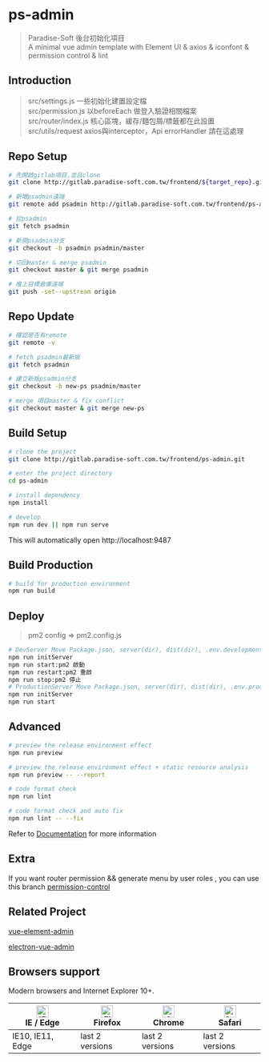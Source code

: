 # ps-admin

> Paradise-Soft 後台初始化項目  
> A minimal vue admin template with Element UI & axios & iconfont & permission control & lint

## Introduction

> src/settings.js      一些初始化建置設定檔  
> src/permission.js    以beforeEach 做登入驗證相關檔案  
> src/router/index.js  核心區塊，緩存/麵包屑/標籤都在此設置  
> src/utils/request    axios與interceptor，Api errorHandler 請在這處理  

## Repo Setup  

```bash
# 先開啟gitlab項目,並且clone
git clone http://gitlab.paradise-soft.com.tw/frontend/${target_repo}.git  

# 新增psadmin遠端
git remote add psadmin http://gitlab.paradise-soft.com.tw/frontend/ps-admin.git  

# 拉psadmin
git fetch psadmin  

# 新開psadmin分支
git checkout -b psadmin psadmin/master

# 切回master & merge psadmin
git checkout master & git merge psadmin

# 推上目標倉庫遠端 
git push -set--upstream origin
```

## Repo Update 

```bash
# 確認是否有remote  
git remote -v

# fetch psadmin最新版
git fetch psadmin

# 建立新版psadmin分支
git checkout -b new-ps psadmin/master

# merge 項目master & fix conflict
git checkout master & git merge new-ps
```


## Build Setup

```bash
# clone the project
git clone http://gitlab.paradise-soft.com.tw/frontend/ps-admin.git

# enter the project directory
cd ps-admin

# install dependency
npm install

# develop
npm run dev || npm run serve
```

This will automatically open http://localhost:9487

## Build Production

```bash
# build for production environment
npm run build
```

## Deploy

> pm2 config => pm2.config.js

```bash
# DevServer Move Package.json, server(dir), dist(dir), .env.development, ecosystem.config.js
npm run initServer  
npm run start:pm2 啟動  
npm run restart:pm2 重啟  
npm run stop:pm2 停止  
# ProductionServer Move Package.json, server(dir), dist(dir), .env.production
npm run initServer  
npm run start
```

## Advanced

```bash
# preview the release environment effect
npm run preview

# preview the release environment effect + static resource analysis
npm run preview -- --report

# code format check
npm run lint

# code format check and auto fix
npm run lint -- --fix
```

Refer to [Documentation](https://panjiachen.github.io/vue-element-admin-site/guide/essentials/deploy.html) for more information

## Extra

If you want router permission && generate menu by user roles , you can use this branch [permission-control](https://github.com/PanJiaChen/vue-admin-template/tree/permission-control)

## Related Project

[vue-element-admin](https://github.com/PanJiaChen/vue-element-admin)

[electron-vue-admin](https://github.com/PanJiaChen/electron-vue-admin)

## Browsers support

Modern browsers and Internet Explorer 10+.

| [<img src="https://raw.githubusercontent.com/alrra/browser-logos/master/src/edge/edge_48x48.png" alt="IE / Edge" width="24px" height="24px" />](http://godban.github.io/browsers-support-badges/)</br>IE / Edge | [<img src="https://raw.githubusercontent.com/alrra/browser-logos/master/src/firefox/firefox_48x48.png" alt="Firefox" width="24px" height="24px" />](http://godban.github.io/browsers-support-badges/)</br>Firefox | [<img src="https://raw.githubusercontent.com/alrra/browser-logos/master/src/chrome/chrome_48x48.png" alt="Chrome" width="24px" height="24px" />](http://godban.github.io/browsers-support-badges/)</br>Chrome | [<img src="https://raw.githubusercontent.com/alrra/browser-logos/master/src/safari/safari_48x48.png" alt="Safari" width="24px" height="24px" />](http://godban.github.io/browsers-support-badges/)</br>Safari |
| --------- | --------- | --------- | --------- |
| IE10, IE11, Edge| last 2 versions| last 2 versions| last 2 versions

